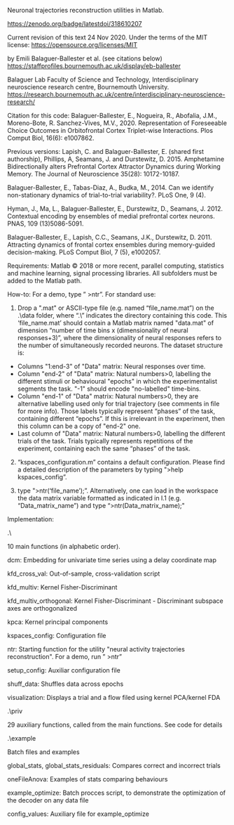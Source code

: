 Neuronal trajectories reconstruction utilities in Matlab.

https://zenodo.org/badge/latestdoi/318610207

Current revision of this text 24 Nov 2020. Under the terms of the MIT license: https://opensource.org/licenses/MIT

by Emili Balaguer-Ballester et al. (see citations below)  https://staffprofiles.bournemouth.ac.uk/display/eb-ballester

Balaguer Lab 
Faculty of Science and Technology,
Interdisciplinary neuroscience research centre, Bournemouth University. https://research.bournemouth.ac.uk/centre/interdisciplinary-neuroscience-research/

Citation for this code: Balaguer-Ballester, E., Nogueira, R., Abofalia, J.M., Moreno-Bote, R. Sanchez-Vives, M.V., 2020. Representation of Foreseeable Choice Outcomes in Orbitofrontal Cortex Triplet-wise Interactions. Plos Comput Biol, 16(6): e1007862.

Previous versions:
Lapish, C. and Balaguer-Ballester, E. (shared first authorship), Phillips, A, Seamans, J. and Durstewitz, D. 2015. Amphetamine Bidirectionally alters Prefrontal Cortex Attractor Dynamics during Working Memory. The Journal of Neuroscience 35(28): 10172-10187.

Balaguer-Ballester, E., Tabas-Diaz, A., Budka, M., 2014. Can we identify non-stationary dynamics of trial-to-trial variability?. PLoS One, 9 (4).

Hyman, J., Ma, L., Balaguer-Ballester, E., Durstewitz, D., Seamans, J. 2012. Contextual encoding by ensembles of medial prefrontal cortex neurons. PNAS, 109 (13)5086-5091.

Balaguer-Ballester, E., Lapish, C.C., Seamans, J.K., Durstewitz, D. 2011. Attracting dynamics of frontal cortex ensembles during memory-guided decision-making. PLoS Comput Biol, 7 (5), e1002057.

Requirements: Matlab © 2018 or more recent, parallel computing, statistics and machine learning, signal processing libraries. All subfolders must be added to the Matlab path.

How-to: For a demo, type ” >ntr”. For standard use:

1) Drop a ".mat" or ASCII-type file (e.g. named “file_name.mat”) on the .\data folder, where “.\” indicates the directory containing this code. This ‘file_name.mat’ should contain a Matlab matrix named "data.mat" of dimension “number of time bins x (dimensionality of neural responses+3)”, where the dimensionality of neural responses refers to the number of simultaneously recorded neurons. The dataset structure is:
* Columns "1:end-3" of "Data" matrix: Neural responses over time.
* Column "end-2" of "Data" matrix: Natural numbers>0, labelling the different stimuli or behavioural "epochs" in which the experimentalist segments the task. "-1" should encode "no-labelled" time-bins.
* Column "end-1" of "Data" matrix: Natural numbers>0, they are alternative labelling used only for trial trajectory (see comments in file for more info). Those labels typically represent “phases” of the task, containing different “epochs”. If this is irrelevant in the experiment, then this column can be a copy of "end-2" one.
* Last column of "Data" matrix: Natural numbers>0, labelling the                       different trials of the task. Trials typically represents repetitions of the experiment, containing each the same “phases” of the task.

2) “kspaces_configuration.m” contains a default configuration.  Please find a detailed description of the parameters by typing ">help kspaces_config”.

3) type ">ntr(‘file_name’);”. Alternatively, one can load in the workspace the data matrix variable formatted as indicated in I.1 (e.g. “Data_matrix_name”) and type “>ntr(Data_matrix_name);"

Implementation:

.\

10 main functions (in alphabetic order).

dcm: Embedding for univariate time series using a delay coordinate map

kfd_cross_val: Out-of-sample, cross-validation script

kfd_multiv: Kernel Fisher-Discriminant

kfd_multiv_orthogonal: Kernel Fisher-Discriminant - Discriminant subspace axes are orthogonalized

kpca: Kernel principal components

kspaces_config: Configuration file

ntr: Starting function for the utility "neural activity trajectories reconstruction". For a demo, run ” >ntr”

setup_config: Auxiliar configuration file

shuff_data: Shuffles data across epochs

visualization: Displays a trial and a flow filed using kernel PCA/kernel FDA

.\priv

29 auxiliary functions, called from the main functions. See code for details

.\example

Batch files and examples 

global_stats, global_stats_residuals: Compares correct and incorrect trials 

oneFileAnova: Examples of stats comparing behaviours

example_optimize: Batch procces script, to demonstrate the optimization of the decoder on any data file

config_values: Auxiliary file for example_optimize


